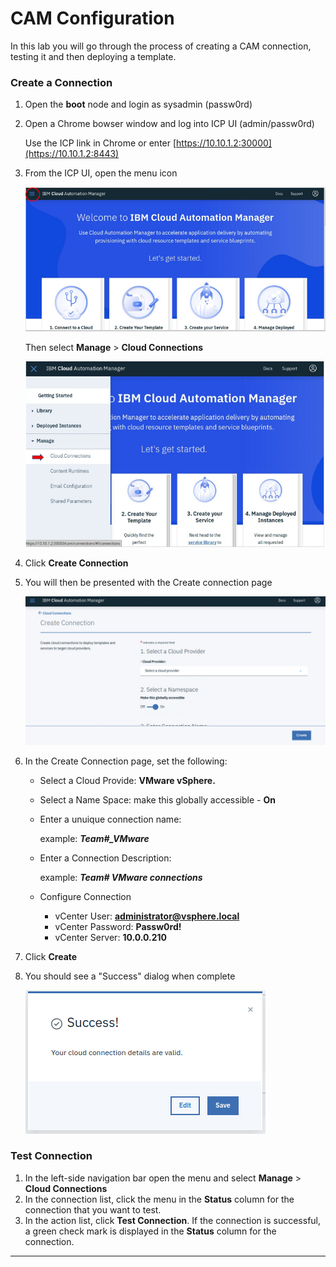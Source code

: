 # CAM Configuration

In this lab you will go through the process of creating a CAM connection, testing it and then deploying a template.

### Create a Connection

1. Open the **boot** node and login as sysadmin (passw0rd)

2. Open a Chrome bowser window and log into ICP UI (admin/passw0rd)

   Use the ICP link in Chrome or enter [https://10.10.1.2:30000](https://10.10.1.2:8443)

3. From the ICP UI, open the menu icon 

   ![Lab_1-2_A](../images/Lab_1-2_A.png)

   Then select **Manage** > **Cloud Connections**
   
   ![Lab_1-2_B](../images/Lab_1-2_B.png)

4. Click **Create Connection**

5. You will then be presented with the Create connection page

    ![Lab_1-2_C](../images/Lab_1-2_C.png)

6. In the Create Connection page, set the following:

    - Select a Cloud Provide: **VMware vSphere.** 
    - Select a Name Space: make this globally accessible - **On**
    - Enter a unuique  connection name:

         example: **_Team#\_VMware_**

    - Enter a Connection Description:

         example: **_Team# VMware connections_**

    - Configure Connection
      - vCenter User: **administrator@vsphere.local**
      - vCenter Password: **Passw0rd!**
      - vCenter Server:  **10.0.0.210**

7. Click **Create**
  
8. You should see a "Success" dialog when complete

   ![Lab_1-2_D](../images/Lab_1-2_D.png)


### Test Connection

1. In the left-side navigation bar open the menu and select  **Manage** > **Cloud Connections**
2. In the connection list, click the menu in the **Status** column for the connection that you want to test.
3. In the action list, click **Test Connection**. If the connection is successful, a green check mark is displayed in the **Status** column for the connection.



-----------------------------------------------------------

